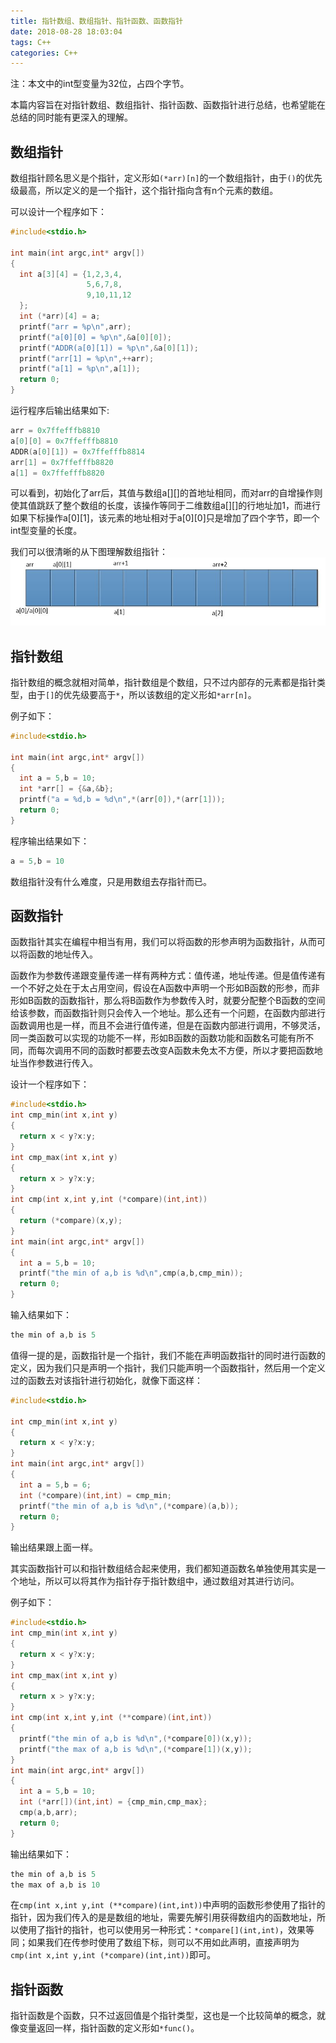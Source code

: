 ```yaml
---
title: 指针数组、数组指针、指针函数、函数指针
date: 2018-08-28 18:03:04
tags: C++
categories: C++
---
```


注：本文中的int型变量为32位，占四个字节。

本篇内容旨在对指针数组、数组指针、指针函数、函数指针进行总结，也希望能在总结的同时能有更深入的理解。

## 数组指针

数组指针顾名思义是个指针，定义形如`(*arr)[n]`的一个数组指针，由于`()`的优先级最高，所以定义的是一个指针，这个指针指向含有n个元素的数组。
<!-- more -->
<!-- more -->
可以设计一个程序如下：
```C
#include<stdio.h>

int main(int argc,int* argv[])
{
  int a[3][4] = {1,2,3,4,
                 5,6,7,8,
                 9,10,11,12
  };
  int (*arr)[4] = a;
  printf("arr = %p\n",arr);
  printf("a[0][0] = %p\n",&a[0][0]);
  printf("ADDR(a[0][1]) = %p\n",&a[0][1]);
  printf("arr[1] = %p\n",++arr);
  printf("a[1] = %p\n",a[1]);
  return 0;
}
```
运行程序后输出结果如下:
```C
arr = 0x7ffefffb8810
a[0][0] = 0x7ffefffb8810
ADDR(a[0][1]) = 0x7ffefffb8814
arr[1] = 0x7ffefffb8820
a[1] = 0x7ffefffb8820
```

可以看到，初始化了arr后，其值与数组a[][]的首地址相同，而对arr的自增操作则使其值跳跃了整个数组的长度，该操作等同于二维数组a[][]的行地址加1，而进行如果下标操作a[0][1]，该元素的地址相对于a[0][0]只是增加了四个字节，即一个int型变量的长度。

我们可以很清晰的从下图理解数组指针：
![数组指针](/images/arr_p.jpg)


## 指针数组

指针数组的概念就相对简单，指针数组是个数组，只不过内部存的元素都是指针类型，由于`[]`的优先级要高于`*`，所以该数组的定义形如`*arr[n]`。

例子如下：

```C
#include<stdio.h>

int main(int argc,int* argv[])
{
  int a = 5,b = 10;
  int *arr[] = {&a,&b};
  printf("a = %d,b = %d\n",*(arr[0]),*(arr[1]));
  return 0;
}
```
程序输出结果如下：

```C
a = 5,b = 10
```

数组指针没有什么难度，只是用数组去存指针而已。


## 函数指针

函数指针其实在编程中相当有用，我们可以将函数的形参声明为函数指针，从而可以将函数的地址传入。

函数作为参数传递跟变量传递一样有两种方式：值传递，地址传递。但是值传递有一个不好之处在于太占用空间，假设在A函数中声明一个形如B函数的形参，而非形如B函数的函数指针，那么将B函数作为参数传入时，就要分配整个B函数的空间给该参数，而函数指针则只会传入一个地址。那么还有一个问题，在函数内部进行函数调用也是一样，而且不会进行值传递，但是在函数内部进行调用，不够灵活，同一类函数可以实现的功能不一样，形如B函数的函数功能和函数名可能有所不同，而每次调用不同的函数时都要去改变A函数未免太不方便，所以才要把函数地址当作参数进行传入。

设计一个程序如下：

```C
#include<stdio.h>
int cmp_min(int x,int y)
{
  return x < y?x:y;
}
int cmp_max(int x,int y)
{
  return x > y?x:y;
}
int cmp(int x,int y,int (*compare)(int,int))
{
  return (*compare)(x,y);
}
int main(int argc,int* argv[])
{
  int a = 5,b = 10;
  printf("the min of a,b is %d\n",cmp(a,b,cmp_min));
  return 0;
}
```
输入结果如下：

```C
the min of a,b is 5
```
值得一提的是，函数指针是一个指针，我们不能在声明函数指针的同时进行函数的定义，因为我们只是声明一个指针，我们只能声明一个函数指针，然后用一个定义过的函数去对该指针进行初始化，就像下面这样：

```C
#include<stdio.h>

int cmp_min(int x,int y)
{
  return x < y?x:y;
}
int main(int argc,int* argv[])
{
  int a = 5,b = 6;
  int (*compare)(int,int) = cmp_min;
  printf("the min of a,b is %d\n",(*compare)(a,b));
  return 0;
}
```

输出结果跟上面一样。

其实函数指针可以和指针数组结合起来使用，我们都知道函数名单独使用其实是一个地址，所以可以将其作为指针存于指针数组中，通过数组对其进行访问。

例子如下：

```C
#include<stdio.h>
int cmp_min(int x,int y)
{
  return x < y?x:y;
}
int cmp_max(int x,int y)
{
  return x > y?x:y;
}
int cmp(int x,int y,int (**compare)(int,int))
{
  printf("the min of a,b is %d\n",(*compare[0])(x,y));
  printf("the max of a,b is %d\n",(*compare[1])(x,y));
}
int main(int argc,int* argv[])
{
  int a = 5,b = 10;
  int (*arr[])(int,int) = {cmp_min,cmp_max};
  cmp(a,b,arr);
  return 0;
}
```

输出结果如下：

```C
the min of a,b is 5
the max of a,b is 10
```

在`cmp(int x,int y,int (**compare)(int,int))`中声明的函数形参使用了指针的指针，因为我们传入的是是数组的地址，需要先解引用获得数组内的函数地址，所以使用了指针的指针，也可以使用另一种形式：`*compare[](int,int)`，效果等同；如果我们在传参时使用了数组下标，则可以不用如此声明，直接声明为`cmp(int x,int y,int (*compare)(int,int))`即可。

## 指针函数

指针函数是个函数，只不过返回值是个指针类型，这也是一个比较简单的概念，就像变量返回一样，指针函数的定义形如`*func()`。